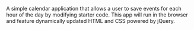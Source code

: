 A simple calendar application that allows a user to save events for each hour of the day by modifying starter code. This app will run in the browser and feature dynamically updated HTML and CSS powered by jQuery.